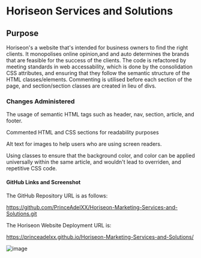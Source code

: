 # Horiseon Services and Solutions

## Purpose 

Horiseon's a website that's intended for business owners to find the right clients. It monopolises online opinion,and and auto determines the brands that are feasible for the success of the clients. The code is refactored by meeting standards in web accessability, which is done by the consolidation  CSS attributes, and ensuring that they follow the semantic structure of the HTML classes/elements. Commenting is utilised before each section of the page, and section/section classes are created in lieu of divs.

### Changes Administered

  The usage of semantic HTML tags such as header, nav, section, article, and footer.

  Commented HTML and CSS sections for readability purposes

  Alt text for images to help users who are using screen readers.

  Using classes to ensure that the background color, and color  can be applied universally within the same article, and wouldn't lead to overriden, and repetitive CSS code.



#### GitHub Links and Screenshot

The GitHub Repository URL is as follows:

https://github.com/PrinceAdelXX/Horiseon-Marketing-Services-and-Solutions.git

The Horiseon Website Deployment URL is:

https://princeadelxx.github.io/Horiseon-Marketing-Services-and-Solutions/

![image](https://user-images.githubusercontent.com/24613646/88513122-916e6380-cf9c-11ea-89e4-c93b628fc830.png)